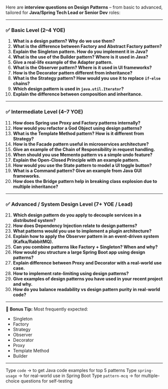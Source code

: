 Here are **interview questions on Design Patterns** – from basic to advanced, tailored for **Java/Spring Tech Lead or Senior Dev** roles:

---

### ✅ **Basic Level (2–4 YOE)**

1. **What is a design pattern? Why do we use them?**
2. **What is the difference between Factory and Abstract Factory pattern?**
3. **Explain the Singleton pattern. How do you implement it in Java?**
4. **What is the use of the Builder pattern? Where is it used in Java?**
5. **Give a real-life example of the Adapter pattern.**
6. **What is the Observer pattern? Where is it used in UI frameworks?**
7. **How is the Decorator pattern different from inheritance?**
8. **What is the Strategy pattern? How would you use it to replace `if-else` chains?**
9. **Which design pattern is used in `java.util.Iterator`?**
10. **Explain the difference between composition and inheritance.**

---

### ✅ **Intermediate Level (4–7 YOE)**

11. **How does Spring use Proxy and Factory patterns internally?**
12. **How would you refactor a God Object using design patterns?**
13. **What is the Template Method pattern? How is it different from Strategy?**
14. **How is the Facade pattern useful in microservices architecture?**
15. **Give an example of the Chain of Responsibility in request handling.**
16. **When should you use Memento pattern vs a simple undo feature?**
17. **Explain the Open-Closed Principle with an example pattern.**
18. **How would you use the State pattern to model a UI toggle button?**
19. **What is a Command pattern? Give an example from Java GUI frameworks.**
20. **How does the Bridge pattern help in breaking class explosion due to multiple inheritance?**

---

### ✅ **Advanced / System Design Level (7+ YOE / Lead)**

21. **Which design pattern do you apply to decouple services in a distributed system?**
22. **How does Dependency Injection relate to design patterns?**
23. **What patterns would you use to implement a plugin architecture?**
24. **Explain how to apply the Observer pattern in an event-driven system (Kafka/RabbitMQ).**
25. **Can you combine patterns like Factory + Singleton? When and why?**
26. **How would you structure a large Spring Boot app using design patterns?**
27. **Explain difference between Proxy and Decorator with a real-world use case.**
28. **How to implement rate-limiting using design patterns?**
29. **Give examples of design patterns you have used in your recent project and why.**
30. **How do you balance readability vs design pattern purity in real-world code?**

---

📌 **Bonus Tip:** Most frequently expected:

* Singleton
* Factory
* Strategy
* Observer
* Decorator
* Proxy
* Template Method
* Builder

---

Type `code` → to get Java code examples for top 5 patterns
Type `spring-usage` → for real-world use in Spring Boot
Type `pattern-mcq` → for multiple-choice questions for self-testing
